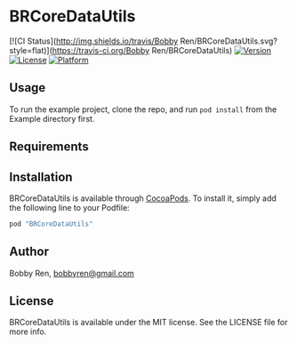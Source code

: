 # BRCoreDataUtils

[![CI Status](http://img.shields.io/travis/Bobby Ren/BRCoreDataUtils.svg?style=flat)](https://travis-ci.org/Bobby Ren/BRCoreDataUtils)
[![Version](https://img.shields.io/cocoapods/v/BRCoreDataUtils.svg?style=flat)](http://cocoapods.org/pods/BRCoreDataUtils)
[![License](https://img.shields.io/cocoapods/l/BRCoreDataUtils.svg?style=flat)](http://cocoapods.org/pods/BRCoreDataUtils)
[![Platform](https://img.shields.io/cocoapods/p/BRCoreDataUtils.svg?style=flat)](http://cocoapods.org/pods/BRCoreDataUtils)

## Usage

To run the example project, clone the repo, and run `pod install` from the Example directory first.

## Requirements

## Installation

BRCoreDataUtils is available through [CocoaPods](http://cocoapods.org). To install
it, simply add the following line to your Podfile:

```ruby
pod "BRCoreDataUtils"
```

## Author

Bobby Ren, bobbyren@gmail.com

## License

BRCoreDataUtils is available under the MIT license. See the LICENSE file for more info.
